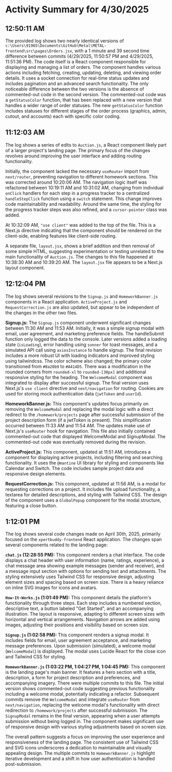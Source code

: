# Activity Summary for 4/30/2025

## 12:50:11 AM
The provided log shows two nearly identical versions of `c:\Users\91965\Documents\GitHub\Metal\METAL-frontend\src\pages\Orders.jsx`, with a 1 minute and 39 second time difference between commits (4/29/2025, 11:50:57 PM and 4/29/2025, 11:51:36 PM).  The code itself is a React component responsible for displaying and managing a list of orders.  The component handles various actions including fetching, creating, updating, deleting, and viewing order details. It uses a socket connection for real-time status updates and includes pagination and an advanced search functionality.  The only noticeable difference between the two versions is the absence of commented-out code in the second version. The commented-out code was a `getStatusColor` function, that has been replaced with a new version that handles a wider range of order statuses. The new `getStatusColor` function includes statuses for different stages of the order process (graphics, admin, cutout, and accounts) each with specific color coding.


## 11:12:03 AM
The log shows a series of edits to `Auction.js`, a React component likely part of a larger project's landing page.  The primary focus of the changes revolves around improving the user interface and adding routing functionality.

Initially, the component lacked the necessary `useRouter` import from `next/router`, preventing navigation to different homework sections. This was corrected around 10:20:06 AM.  The navigation logic itself was refactored between 10:19:11 AM and 10:31:02 AM, changing from individual `onClick` handlers for each step in a progress tracker to a centralized `handleStepClick` function using a `switch` statement. This change improves code maintainability and readability.  Around the same time, the styling for the progress tracker steps was also refined, and a `cursor-pointer` class was added.


At 10:32:09 AM, `"use client"` was added to the top of the file. This is a Next.js directive indicating that the component should be rendered on the client-side, enabling features like client-side routing.

A separate file, `layout.jsx`, shows a brief addition and then removal of some simple HTML, suggesting experimentation or testing unrelated to the main functionality of `Auction.js`.  The changes to this file happened at 10:38:30 AM and 10:39:20 AM.  The `layout.jsx` file appears to be a Next.js layout component.


## 12:12:04 PM
The log shows several revisions to the `Signup.js` and `HomeworkBanner.js` components in a React application.  `ActiveProject.js` and `RequestCorrection.js` are also updated, but appear to be independent of the changes in the other two files.

**Signup.js:**  The `Signup.js` component underwent significant changes between 11:30 AM and 11:53 AM. Initially, it was a simple signup modal with email, user agreement, and marketing preference fields. The handleSubmit function only logged the data to the console.  Later versions added a loading state (`isLoading`), error handling using `sonner` for toast messages, and a simulated API call using `axiosInstance` to handle signup.  The final revision includes a  more robust UI with loading indicators and improved styling using tailwindcss. The color scheme also changed; the primary color transitioned from `#8a20b9` to `#A414D5`. There was a modification in the rounded corners from `rounded-xl` to `rounded-[30px]` and additional responsive styling for the heading. The `WelcomeModal` component was integrated to display after successful signup.  The final version uses Next.js's `use client` directive and `next/navigation` for routing.  Cookies are used for storing mock authentication data (`jwtToken` and `userId`).



**HomeworkBanner.js:** This component's updates focus primarily on removing the `WelcomeModal` and replacing the modal logic with a direct redirect to the `/homework/projects` page after successful submission of the project description form (if a jwtToken is present). This simplification occurred between 11:33 AM and 11:54 AM.  The updates make use of Next.js's `useRouter` hook for navigation.  This file also initially contained commented-out code that displayed WelcomeModal and SignupModal. The commented-out code was eventually removed during the revision.


**ActiveProject.js:** This component, updated at 11:51 AM,  introduces a component for displaying active projects, including filtering and searching functionality. It uses the `@mantine` UI library for styling and components like Calendar and Switch.  The code includes sample project data and responsive design elements.


**RequestCorrection.js:** This component, updated at 11:56 AM, is a modal for requesting corrections on a project.  It includes file upload functionality, a textarea for detailed descriptions, and styling with Tailwind CSS.  The design of the component uses a `GlobalPopup` component for the modal structure, featuring a close button.


## 1:12:01 PM
The log shows several code changes made on April 30th, 2025, primarily focused on the `xpertbuddy-frontend` React application.  The changes span several components related to the landing page:

**`chat.js` (12:28:55 PM):** This component renders a chat interface.  The code displays a chat header with user information (name, ratings, experience), a chat message area showing example messages (sender and receiver), and a message input section with options for sending text and attachments.  The styling extensively uses Tailwind CSS for responsive design, adjusting element sizes and spacing based on screen size.  There is a heavy reliance on inline SVG images for icons and avatars.

**`How-It-Works.js` (1:01:49 PM):** This component details the platform's functionality through three steps.  Each step includes a numbered section, descriptive text, a button labeled "Get Started", and an accompanying illustration. The layout is responsive, adapting to different screen sizes with horizontal and vertical arrangements.  Navigation arrows are added using images, adjusting their positions and visibility based on screen size.

**`Signup.js` (1:02:58 PM):** This component renders a signup modal. It includes fields for email, user agreement acceptance, and marketing message preferences.  Upon submission (simulated), a welcome modal (`WelcomeModal`) is displayed. The modal uses Lucide React for the close icon and Tailwind CSS for styling.

**`HomeworkBanner.js` (1:03:22 PM, 1:04:27 PM, 1:04:45 PM):** This component is the landing page's main banner.  It features a hero section with a title, description, a form for project description and preferences, and accompanying imagery. There were multiple commits to this file.  The initial version shows commented-out code suggesting previous functionality including a welcome modal, potentially indicating a refactor.  Subsequent commits remove the `WelcomeModal` and integrate `useRouter` from `next/navigation`, replacing the welcome modal's functionality with direct redirection to `/homework/projects` after successful submission.  The `SignupModal` remains in the final version, appearing when a user attempts submission without being logged in. The component makes significant use of responsive design with various styling adjustments based on screen size.


The overall pattern suggests a focus on improving the user experience and responsiveness of the landing page.  The consistent use of Tailwind CSS and SVG icons underscores a dedication to maintainable and visually appealing design. The multiple commits to `HomeworkBanner.js` highlight iterative development and a shift in how user authentication is handled post-submission.
